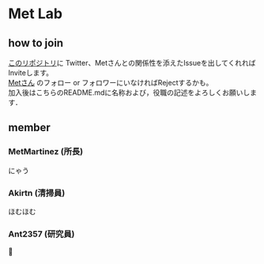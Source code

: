 # Met Lab

## how to join


[このリポジトリ](https://github.com/MetLaboratory/member)に Twitter、Metさんとの関係性を添えたIssueを出してくれればInviteします。   
[Metさん](https://twitter.com/ZQ875328) のフォロー or フォロワーにいなければRejectするかも。  
加入後はこちらのREADME.mdに名称および，役職の記述をよろしくお願いします．
## member

### MetMartinez (所長)
にゃう

### Akirtn (清掃員)
ほむほむ  

### Ant2357 (研究員)
:ant:
